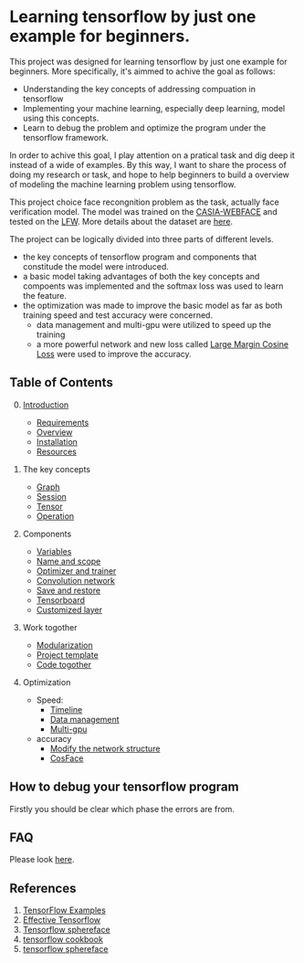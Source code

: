 # Learning tensorflow by just one example for beginners.
This project was designed for learning tensorflow by just one example for beginners. More specifically, it's aimmed to achive the goal as follows:
- Understanding the key concepts of addressing compuation in tensorflow 
- Implementing your machine learning, especially deep learning, model using this concepts. 
- Learn to debug the problem and optimize the program under the tensorflow framework.

In order to achive this goal, I play attention on a pratical task and dig deep it instead of a wide of examples. By this way, I want to share the process of doing my research or task, and hope to help beginners to build a overview of modeling the machine learning problem using tensorflow.

This project choice face recongnition problem as the task, actually face verification model. The model was trained on the [CASIA-WEBFACE](http://www.cbsr.ia.ac.cn/english/CASIA-WebFace-Database.html) and tested on the [LFW](http://vis-www.cs.umass.edu/lfw/). More details about the dataset are [here](doc/dataset.md).

The project can be logically divided into three parts of different levels.
- the key concepts of tensorflow program and components that constitude the model were introduced. 
- a basic model taking advantages of both the key concepts and compoents was implemented and the softmax loss was used to learn the feature. 
- the optimization was made to improve the basic model as far as both training speed and test accuracy were concerned.
    * data management and multi-gpu were utilized to speed up the training
    * a more powerful network and new loss called [Large Margin Cosine Loss](https://arxiv.org/pdf/1801.09414.pdf) were used to improve the accuracy.

## Table of Contents
0. [Introduction](http://study.163.com/course/courseLearn.htm?courseId=1005023019#/learn/video?lessonId=1051308829&courseId=1005023019)
    - [Requirements](https://github.com/yule-li/tensorflow-practice/blob/master/introduction/requirement.md)
    - [Overview](https://github.com/yule-li/tensorflow-practice/blob/master/introduction/overview.md)
    - [Installation](https://github.com/yule-li/tensorflow-practice/blob/master/introduction/installation.md)
    - [Resources](https://github.com/yule-li/tensorflow-practice/blob/master/introduction/document.md)

1. The key concepts
    - [Graph](https://github.com/yule-li/tensorflow-practice/blob/master/concepts/graph/graph_add.ipynb)
    - [Session](https://github.com/yule-li/tensorflow-practice/blob/master/concepts/session/session_add.ipynb)
    - [Tensor](https://github.com/yule-li/tensorflow-practice/blob/master/concepts/tensor/tensors.ipynb)
    - [Operation](https://github.com/yule-li/tensorflow-practice/blob/master/concepts/operations/basic_operations.ipynb)
2. Components
    - [Variables](https://github.com/yule-li/tensorflow-practice/blob/master/components/variables/variable.ipynb)
    - [Name and scope](https://github.com/yule-li/tensorflow-practice/blob/master/components/scopes/scopes.ipynb)
    - [Optimizer and trainer](https://github.com/yule-li/tensorflow-practice/blob/master/components/optimizer/linear_regression.ipynb)
    - [Convolution network](https://github.com/yule-li/tensorflow-practice/tree/master/components/convolution_network)
    - [Save and restore](components/save_and_restore/save_and_restore.ipynb)
    - [Tensorboard]()
    - [Customized layer](components/customized_op/customized_op.ipynb)
3. Work togother
    - [Modularization](work_togother/modularization/modularization.ipynb)
    - [Project template](work_togother/https://github.com/MrGemy95/Tensorflow-Project-Template/tree/998f39bf2786980e3e3b171e9796148a3ec3322f)
    - [Code togother](https://github.com/yule-li/tensorflow-practice/blob/master/work_togother/tf_face/tf_face.ipynb)
4. Optimization
    - Speed:
        * [Timeline](optimization/timeline/timeline.ipynb)
        * [Data management](optimization/data_management/data_management.ipynb)
        * [Multi-gpu](optimization/multi_gpu/multi_gpus.ipynb)
    - accuracy
        * [Modify the network structure](optimization/inception_resnet_v1/inception_resnet_v1.ipynb)
        * [CosFace](https://github.com/yule-li/CosFace)

## How to debug your tensorflow program
Firstly you should be clear which phase the errors are from.

## FAQ
Please look [here](doc/faq.md).

## References
1. [TensorFlow Examples](https://github.com/aymericdamien/TensorFlow-Examples)
2. [Effective Tensorflow](https://github.com/vahidk/EffectiveTensorflow)
3. [Tensorflow sphereface](https://github.com/hujun100/tensorflow-sphereface)
4. [tensorflow cookbook](https://github.com/nfmcclure/tensorflow_cookbook)
5. [tensorflow sphereface](https://github.com/hujun100/tensorflow-sphereface)


